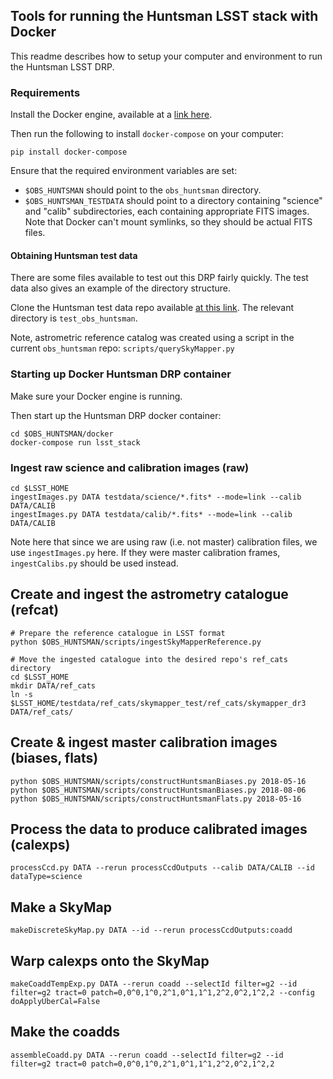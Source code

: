 ## Tools for running the Huntsman LSST stack with Docker

This readme describes how to setup your computer and environment to run the Huntsman LSST DRP.

### Requirements

Install the Docker engine, available at a [link here](https://docs.docker.com/get-docker/).

Then run the following to install `docker-compose` on your computer: 

```
pip install docker-compose
```

Ensure that the required environment variables are set:

- `$OBS_HUNTSMAN` should point to the `obs_huntsman` directory.
- `$OBS_HUNTSMAN_TESTDATA` should point to a directory containing "science" and "calib" subdirectories, each containing appropriate FITS images. Note that Docker can't mount symlinks, so they should be actual FITS files.

#### Obtaining Huntsman test data

There are some files available to test out this DRP fairly quickly. The test data also gives an example of the directory structure.

Clone the Huntsman test data repo available [at this link](https://github.com/AstroHuntsman/test_metah_data). The relevant directory is `test_obs_huntsman`.

Note, astrometric reference catalog was created using a script in the current `obs_huntsman` repo: `scripts/querySkyMapper.py`


### Starting up Docker Huntsman DRP container

Make sure your Docker engine is running.

Then start up the Huntsman DRP docker container:

```
cd $OBS_HUNTSMAN/docker
docker-compose run lsst_stack
```
### Ingest raw science and calibration images (raw)

```
cd $LSST_HOME
ingestImages.py DATA testdata/science/*.fits* --mode=link --calib DATA/CALIB
ingestImages.py DATA testdata/calib/*.fits* --mode=link --calib DATA/CALIB
```

Note here that since we are using raw (i.e. not master) calibration files, we use `ingestImages.py` here. If they were master calibration frames, `ingestCalibs.py` should be used instead.

## Create and ingest the astrometry catalogue (refcat)

```
# Prepare the reference catalogue in LSST format
python $OBS_HUNTSMAN/scripts/ingestSkyMapperReference.py

# Move the ingested catalogue into the desired repo's ref_cats directory
cd $LSST_HOME
mkdir DATA/ref_cats
ln -s $LSST_HOME/testdata/ref_cats/skymapper_test/ref_cats/skymapper_dr3 DATA/ref_cats/
```

## Create & ingest master calibration images (biases, flats)
```
python $OBS_HUNTSMAN/scripts/constructHuntsmanBiases.py 2018-05-16
python $OBS_HUNTSMAN/scripts/constructHuntsmanBiases.py 2018-08-06
python $OBS_HUNTSMAN/scripts/constructHuntsmanFlats.py 2018-05-16
```

## Process the data to produce calibrated images (calexps)
```
processCcd.py DATA --rerun processCcdOutputs --calib DATA/CALIB --id dataType=science
```

## Make a SkyMap
```
makeDiscreteSkyMap.py DATA --id --rerun processCcdOutputs:coadd
```

## Warp calexps onto the SkyMap
```
makeCoaddTempExp.py DATA --rerun coadd --selectId filter=g2 --id filter=g2 tract=0 patch=0,0^0,1^0,2^1,0^1,1^1,2^2,0^2,1^2,2 --config doApplyUberCal=False
```

## Make the coadds
```
assembleCoadd.py DATA --rerun coadd --selectId filter=g2 --id filter=g2 tract=0 patch=0,0^0,1^0,2^1,0^1,1^1,2^2,0^2,1^2,2
```
